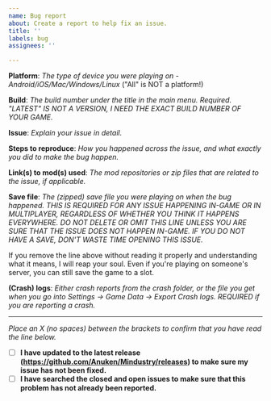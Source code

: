 ```yaml
---
name: Bug report
about: Create a report to help fix an issue.
title: ''
labels: bug
assignees: ''

---
```


**Platform**: *The type of device you were playing on - Android/iOS/Mac/Windows/Linux* ("All" is NOT a platform!)

**Build**: *The build number under the title in the main menu. Required. "LATEST" IS NOT A VERSION, I NEED THE EXACT BUILD NUMBER OF YOUR GAME.*

**Issue**: *Explain your issue in detail.*

**Steps to reproduce**: *How you happened across the issue, and what exactly you did to make the bug happen.*

**Link(s) to mod(s) used**: *The mod repositories or zip files that are related to the issue, if applicable.*

**Save file**: *The (zipped) save file you were playing on when the bug happened. THIS IS REQUIRED FOR ANY ISSUE HAPPENING IN-GAME OR IN MULTIPLAYER, REGARDLESS OF WHETHER YOU THINK IT HAPPENS EVERYWHERE. DO NOT DELETE OR OMIT THIS LINE UNLESS YOU ARE SURE THAT THE ISSUE DOES NOT HAPPEN IN-GAME. IF YOU DO NOT HAVE A SAVE, DON'T WASTE TIME OPENING THIS ISSUE.*

If you remove the line above without reading it properly and understanding what it means, I will reap your soul. Even if you're playing on someone's server, you can still save the game to a slot.

**(Crash) logs**: *Either crash reports from the crash folder, or the file you get when you go into Settings -> Game Data -> Export Crash logs. REQUIRED if you are reporting a crash.*

---

*Place an X (no spaces) between the brackets to confirm that you have read the line below.*  
- [ ] **I have updated to the latest release (https://github.com/Anuken/Mindustry/releases) to make sure my issue has not been fixed.**
- [ ] **I have searched the closed and open issues to make sure that this problem has not already been reported.**
